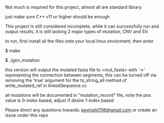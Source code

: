 Not much is required for this project, almost all are standard library

just make sure C++ v11 or higher should be enough

This project is still considered incomplete, while it can successfully run and output results,
it is still lacking 2 major types of mutation, CNV and SV.

to run, first install all the files onto your local linux enviorment, then enter

$ make

$ ./gen_mutation <fasta>

this version will output the mutated fasta file to <mut_fasta> with '->' representing the connection between segments, this can be turned off via removing the 'true' argument for the to_string_all method of write_mutated_ref in linkedSequence.cc

all mutations will be documented in "mutation_record" file, note the pos value is 0-index based, adjust if desire 1-index based

Please direct any questions towards: kevinshi1118@gmail.com or create an issue under this repo
